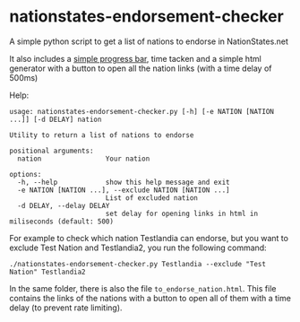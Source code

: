 # nationstates-endorsement-checker
A simple python script to get a list of nations to endorse in NationStates.net

It also includes a [simple progress bar](https://stackoverflow.com/a/34325723), time tacken and a simple html generator with a button to open all the nation links (with a time delay of 500ms)

Help:
```
usage: nationstates-endorsement-checker.py [-h] [-e NATION [NATION ...]] [-d DELAY] nation

Utility to return a list of nations to endorse

positional arguments:
  nation                Your nation

options:
  -h, --help            show this help message and exit
  -e NATION [NATION ...], --exclude NATION [NATION ...]
                        List of excluded nation
  -d DELAY, --delay DELAY
                        set delay for opening links in html in miliseconds (default: 500)
```
For example to check which nation Testlandia can endorse, but you want to exclude Test Nation and Testlandia2, you run the following command:
```
./nationstates-endorsement-checker.py Testlandia --exclude "Test Nation" Testlandia2
```
In the same folder, there is also the file `to_endorse_nation.html`. This file contains the links of the nations with a button to open all of them with a time delay (to prevent rate limiting). 
